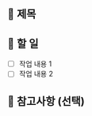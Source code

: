 ## 📝 제목
<!-- 간단 명확하게 한 줄로 작성 -->

## 🔧 할 일
- [ ] 작업 내용 1
- [ ] 작업 내용 2

## 📎 참고사항 (선택)
<!-- 관련 이슈, PR, 문서, 링크 등 -->
